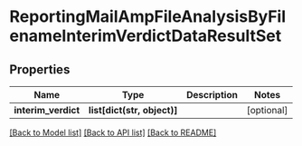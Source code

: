 # ReportingMailAmpFileAnalysisByFilenameInterimVerdictDataResultSet

## Properties
Name | Type | Description | Notes
------------ | ------------- | ------------- | -------------
**interim_verdict** | **list[dict(str, object)]** |  | [optional] 

[[Back to Model list]](../README.md#documentation-for-models) [[Back to API list]](../README.md#documentation-for-api-endpoints) [[Back to README]](../README.md)

